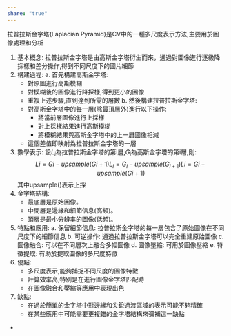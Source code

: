 ```yaml
---
share: "true"
---
```


拉普拉斯金字塔(Laplacian Pyramid)是CV中的一種多尺度表示方法,主要用於圖像處理和分析
1. 基本概念: 拉普拉斯金字塔是由高斯金字塔衍生而來，通過對圖像進行逐級降採樣和差分操作,得到不同尺度下的圖片細節
2. 構建過程: 
	a. 首先構建高斯金字塔:
    - 對原圖進行高斯模糊
    - 對模糊後的圖像進行降採樣,得到更小的圖像
    - 重複上述步驟,直到達到所需的層數
    b. 然後構建拉普拉斯金字塔:
    - 對高斯金字塔中的每一層(除最頂層外)進行以下操作:
        - 將當前層圖像進行上採樣
        - 對上採樣結果進行高斯模糊
        - 將模糊結果與高斯金字塔中的上一層圖像相減
    - 這個差值即映射為拉普拉斯金字塔的一層
3. 數學表示: 設$L_i$為拉普拉斯金字塔的第i層,$G_i$為高斯金字塔的第i層,則: $$Li=Gi−upsample(Gi+1)L_i = G_i - upsample(G_{i+1})Li​=Gi​−upsample(Gi+1​)$$其中upsample()表示上採
4. 金字塔結構:
	- 最底層是原始圖像。
	- 中間層是邊緣和細節信息(高頻)。
	- 頂層是最小分辨率的圖像(低頻)。
5. 特點和應用: 
	a. 保留細節信息: 拉普拉斯金字塔的每一層包含了原始圖像在不同尺度下的細節信息
	b. 可逆操作: 通過拉普拉斯金字塔可以完全重建原始圖像 
	c. 圖像融合: 可以在不同層次上融合多幅圖像 
	d. 圖像壓縮: 可用於圖像壓縮
	e. 特徵提取: 有助於提取圖像的多尺度特徵
6. 優點:
    - 多尺度表示,能夠捕捉不同尺度的圖像特徵
    - 計算效率高,特別是在進行圖像金字塔匹配時
    - 在圖像融合和壓縮等應用中表現出色
7. 缺點:
    - 在過於簡單的金字塔中對邊緣和尖銳過渡區域的表示可能不夠精確
    - 在某些應用中可能需要更複雜的金字塔結構來彌補這一缺點
- 